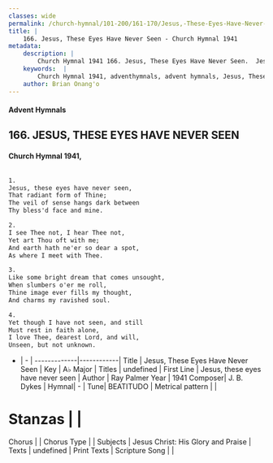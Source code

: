 ```yaml
---
classes: wide
permalink: /church-hymnal/101-200/161-170/Jesus,-These-Eyes-Have-Never-Seen/
title: |
    166. Jesus, These Eyes Have Never Seen - Church Hymnal 1941
metadata:
    description: |
        Church Hymnal 1941 166. Jesus, These Eyes Have Never Seen.  Jesus, these eyes have never seen,  That radiant form of Thine;  The veil of sense hangs dark between  Thy bless'd face and mine.  
    keywords:  |
        Church Hymnal 1941, adventhymnals, advent hymnals, Jesus, These Eyes Have Never Seen, Jesus, these eyes have never seen. 
    author: Brian Onang'o
---
```


#### Advent Hymnals
## 166. JESUS, THESE EYES HAVE NEVER SEEN
####  Church Hymnal 1941,

```txt

1.
Jesus, these eyes have never seen, 
That radiant form of Thine; 
The veil of sense hangs dark between 
Thy bless'd face and mine. 

2.
I see Thee not, I hear Thee not, 
Yet art Thou oft with me; 
And earth hath ne'er so dear a spot, 
As where I meet with Thee. 

3.
Like some bright dream that comes unsought, 
When slumbers o'er me roll, 
Thine image ever fills my thought, 
And charms my ravished soul. 

4.
Yet though I have not seen, and still 
Must rest in faith alone, 
I love Thee, dearest Lord, and will, 
Unseen, but not unknown.


```

- |   -  |
-------------|------------|
Title | Jesus, These Eyes Have Never Seen |
Key | A♭ Major |
Titles | undefined |
First Line | Jesus, these eyes have never seen |
Author | Ray Palmer
Year | 1941
Composer| J. B. Dykes |
Hymnal|  - |
Tune| BEATITUDO |
Metrical pattern | |
# Stanzas |  |
Chorus |  |
Chorus Type |  |
Subjects | Jesus Christ: His Glory and Praise |
Texts | undefined |
Print Texts | 
Scripture Song |  |
    

